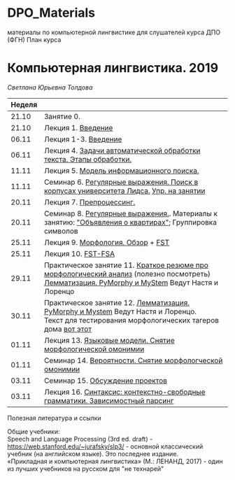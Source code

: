 # DPO_Materials
материалы по компьютерной лингвистике для слушателей курса ДПО (ФГН)
План курса
# Компьютерная лингвистика. 2019
*Светлана Юрьевна Толдова*

|Неделя||
|-|-|
|21.10|Занятие 0.|
|21.10|Лекция 1. [Введение](https://github.com/sjut/DPO_Materials/blob/master/Lectures/2019_CL1_1-3L_Topics.pptx)|
|06.11|Лекция 1-3. [Введение](https://github.com/sjut/DPO_Materials/blob/master/Lectures/2019_CL1_1-3L_Topics.pptx)|
|06.11|Лекция 4. [Задачи автоматической обработки текста. Этапы обработки.](https://github.com/sjut/DPO_Materials/blob/master/Lectures/2019_CL1_4L_Topics.pptx)|
|11.11|Лекция 5. [Модель информационного поиска.](https://github.com/sjut/DPO_Materials/blob/master/Lectures/CL1_DO_5L_Index.pptx)|
|11.11|Семинар 6. [Регулярные выражения. Поиск в корпусах университета Лидса.](https://github.com/sjut/DPO_Materials/blob/master/%D0%9F%D1%80%D0%B0%D0%BA%D1%82%D0%B8%D1%87%D0%B5%D1%81%D0%BA%D0%B8%D0%B5%20%D0%B7%D0%B0%D0%BD%D1%8F%D1%82%D0%B8%D1%8F/CL1_DO_6S_RegularExpressions.pptx) [Упр. на занятии](https://github.com/sjut/DPO_Materials/blob/master/%D0%9F%D1%80%D0%B0%D0%BA%D1%82%D0%B8%D1%87%D0%B5%D1%81%D0%BA%D0%B8%D0%B5%20%D0%B7%D0%B0%D0%BD%D1%8F%D1%82%D0%B8%D1%8F/%D0%9A%D1%80%D0%B0%D1%82%D0%BA%D0%BE%D0%B5%20%D0%BE%D0%BF%D0%B8%D1%81%D0%B0%D0%BD%D0%B8%D0%B5%20%D1%80%D0%B5%D0%B3%D1%83%D0%BB%D1%8F%D1%80%D0%BD%D1%8B%D1%85%20%D0%B2%D1%8B%D1%80%D0%B0%D0%B6%D0%B5%D0%BD%D0%B8%D0%B9%20%D0%B4%D0%BB%D1%8F%20%D1%80%D0%B0%D0%B1%D0%BE%D1%82%D1%8B%20%D1%81%20%D0%BA%D0%BE%D1%80%D0%BF%D1%83%D1%81%D0%BE%D0%BC%20%D1%83%D0%BD%D0%B8%D0%B2%D0%B5%D1%80%D1%81%D0%B8%D1%82%D0%B5%D1%82%D0%B0%20%D0%B3.%20%D0%9B%D0%B8%D0%B4%D1%81)|
|20.11|Лекция 7. [Препроцессинг.](https://github.com/sjut/DPO_Materials/blob/master/Lectures/CL1_DO_5L_Preprocessing.pptx)|
|20.11|Семинар 8. [Регулярные выражения.](https://github.com/sjut/DPO_Materials/blob/master/%D0%9F%D1%80%D0%B0%D0%BA%D1%82%D0%B8%D1%87%D0%B5%D1%81%D0%BA%D0%B8%D0%B5%20%D0%B7%D0%B0%D0%BD%D1%8F%D1%82%D0%B8%D1%8F/CL1_DO_6S_RegularExpressions.pptx). Материалы к занятию: ["Объявления о квартирах"](https://github.com/sjut/DPO_Materials/blob/master/%D0%9F%D1%80%D0%B0%D0%BA%D1%82%D0%B8%D1%87%D0%B5%D1%81%D0%BA%D0%B8%D0%B5%20%D0%B7%D0%B0%D0%BD%D1%8F%D1%82%D0%B8%D1%8F/flats.txt); Группировка символов|
|25.11|Лекция 9. [Морфология. Обзор](https://github.com/sjut/DPO_Materials/blob/master/Lectures/CL1_DO_9L_Morpho.pptx) + [FST](https://www.cs.vassar.edu/~cs395/docs/3.pdf)|
|25.11|Лекция 10. [FST-FSA]()|Для желающих: упр. на построение конечного автомата|
|29.11|Практическое занятие 11. [Краткое резюме про морфологический анализ](https://github.com/sjut/DPO_Materials/blob/master/%D0%9F%D1%80%D0%B0%D0%BA%D1%82%D0%B8%D1%87%D0%B5%D1%81%D0%BA%D0%B8%D0%B5%20%D0%B7%D0%B0%D0%BD%D1%8F%D1%82%D0%B8%D1%8F/morphology.pdf) (полезно посмотреть)<br>[Лемматизация. PyMorphy и MyStem](https://github.com/sjut/DPO_Materials/commit/087b343951f40352b92ca3d1d355498761fea09c) Ведут Настя и Лоренцо||
|30.11|Практическое занятие 12. [Лемматизация. PyMorphy и Mystem](https://github.com/sjut/DPO_Materials/blob/master/%D0%9F%D1%80%D0%B0%D0%BA%D1%82%D0%B8%D1%87%D0%B5%D1%81%D0%BA%D0%B8%D0%B5%20%D0%B7%D0%B0%D0%BD%D1%8F%D1%82%D0%B8%D1%8F/morphology.ipynb) Ведут Настя и Лоренцо. <br>Текст для тестирования морфологических тагеров дома [вот этот](https://github.com/sjut/DPO_Materials/blob/master/HomeTasks/test.txt) ||
|01.11|Лекция 13. [Языковые модели. Снятие морфологической омонимии]()|
|01.11|Семинар 14. [Вероятности. Снятие морфологческой омонимии]()|
|03.11|Семинар 15. [Обсуждение проектов]()|
|03.11|Лекция 16. [Синтаксис: контекстно-свободные грамматики. Зависимостный парсинг]()|

Полезная литература и ссылки  

Общие учебники:  
Speech and Language Processing (3rd ed. draft) - https://web.stanford.edu/~jurafsky/slp3/ - основной классический учебник (на английском языке). Это последнее издание.   
«Прикладная и компьютерная лингвистика» (М.: ЛЕНАНД, 2017) - один из лучших учебников на русском для "не технарей"


